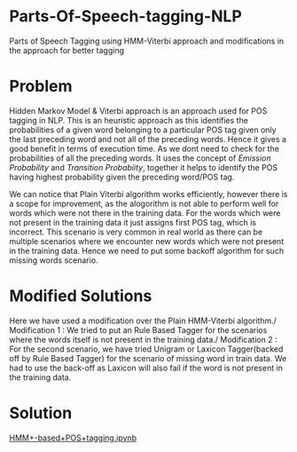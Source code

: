 # Parts-Of-Speech-tagging-NLP
Parts of Speech Tagging using HMM-Viterbi approach and modifications in the approach for better tagging

# Problem
Hidden Markov Model & Viterbi approach is an approach used for POS tagging in NLP. This is an heuristic approach as this identifies the probabilities of a given word belonging to a particular POS tag given only the last preceding word and not all of the preceding words. Hence it gives a good benefit in terms of execution time. As we dont need to check for the probabilities of all the preceding words.
It uses the concept of *Emission Probability* and *Transition Probabiity*, together it helps to identify the POS having highest probability given the preceding word/POS tag.

We can notice that Plain Viterbi algorithm works efficiently, however there is a scope for improvement, as the alogorithm is not able to perform well for words which were not there in the training data. For the words which were not present in the training data it just assigns first POS tag, which is incorrect. This scenario is very common in real world as there can be multiple scenarios where we encounter new words which were not present in the training data. Hence we need to put some backoff algorithm for such missing words scenario.

# Modified Solutions
Here we have used a modification over the Plain HMM-Viterbi algorithm./
Modification 1 : We tried to put an Rule Based Tagger for the scenarios where the words itself is not present in the training data./
Modification 2 : For the second scenario, we have tried Unigram or Laxicon Tagger(backed off by Rule Based Tagger) for the scenario of missing word in train data. We had to use the back-off as Laxicon will also fail if the word is not present in the training data.

# Solution
[HMM+-based+POS+tagging.ipynb](https://github.com/BurnwalAmardeep/Parts-Of-Speech-tagging-NLP-/blob/master/HMM%2B-based%2BPOS%2Btagging.ipynb)
